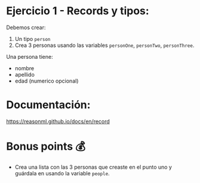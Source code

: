 # Ejercicio 1 - Records y tipos:

Debemos crear:
1. Un tipo `person`
2. Crea 3 personas usando las variables `personOne`, `personTwo`, `personThree`.

Una persona tiene:
- nombre
- apellido
- edad (numerico opcional)

# Documentación:
https://reasonml.github.io/docs/en/record

# Bonus points 💰
- Crea una lista con las 3 personas que creaste en el punto uno y guárdala en usando la variable `people`.

